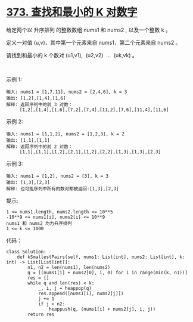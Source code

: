 # [373. 查找和最小的 K 对数字](https://leetcode.cn/problems/find-k-pairs-with-smallest-sums/)

给定两个以 升序排列 的整数数组 nums1 和 nums2 , 以及一个整数 k 。

定义一对值 (u,v)，其中第一个元素来自 nums1，第二个元素来自 nums2 。

请找到和最小的 k 个数对 (u1,v1),  (u2,v2)  ...  (uk,vk) 。

 

示例 1:
```
输入: nums1 = [1,7,11], nums2 = [2,4,6], k = 3
输出: [1,2],[1,4],[1,6]
解释: 返回序列中的前 3 对数：
     [1,2],[1,4],[1,6],[7,2],[7,4],[11,2],[7,6],[11,4],[11,6]
```
示例 2:
```
输入: nums1 = [1,1,2], nums2 = [1,2,3], k = 2
输出: [1,1],[1,1]
解释: 返回序列中的前 2 对数：
     [1,1],[1,1],[1,2],[2,1],[1,2],[2,2],[1,3],[1,3],[2,3]
```
示例 3:
```
输入: nums1 = [1,2], nums2 = [3], k = 3 
输出: [1,3],[2,3]
解释: 也可能序列中所有的数对都被返回:[1,3],[2,3]
```

提示:
```
1 <= nums1.length, nums2.length <= 10**5
-10**9 <= nums1[i], nums2[i] <= 10**9
nums1 和 nums2 均为升序排列
1 <= k <= 1000
```

代码：
```python3
class Solution:
    def kSmallestPairs(self, nums1: List[int], nums2: List[int], k: int) -> List[List[int]]:
        n1, n2 = len(nums1), len(nums2)
        q = [(nums1[i] + nums2[0], i, 0) for i in range(min(k, n1))]
        res = []
        while q and len(res) < k:
            _, i, j = heappop(q)
            res.append([nums1[i], nums2[j]])
            j += 1
            if j < n2:
                heappush(q, (nums1[i] + nums2[j], i, j))
        return res
```